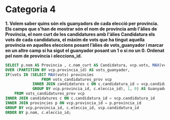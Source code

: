 # Categoria 4

**1. Volem saber quins són els guanyadors de cada elecció per província. Els camps que s'han de mostrar són el nom de província amb l'àlies de Província, el nom curt de les candidatures amb l'àlies Candidatura els vots de cada candidatura, el màxim de vots que ha tingut aquella província en aquelles eleccions posant l’àlies de vots_guanyador i marcar en un altre camp si ha sigut el guanyador posant un 1 o si no un 0. Ordenat pel nom de província i eleccions_id.**
```sql
SELECT p.nom AS Provincia , c.nom_curt AS Candidatura, vcp.vots, MAX(vcp.vots) 
OVER (PARTITION BY vcp.provincia_id) AS vots_guanyador, 
IF(vots IN (SELECT MAX(vots) provincies
				FROM vots_candidatures_prov vcp
            INNER JOIN candidatures c ON c.candidatura_id = vcp.candidatura_id
			GROUP BY vcp.provincia_id, c.eleccio_id), 1, 0) AS Guanyadors
	FROM vots_candidatures_prov vcp
INNER JOIN candidatures c ON c.candidatura_id = vcp.candidatura_id
INNER JOIN provincies p ON vcp.provincia_id = p.provincia_id
GROUP BY vcp.provincia_id, c.eleccio_id, vcp.candidatura_id
ORDER BY p.nom, c.eleccio_id;
```
